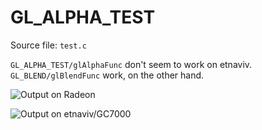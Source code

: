 # GL_ALPHA_TEST

Source file: ```test.c```

```GL_ALPHA_TEST/glAlphaFunc``` don't seem to work on etnaviv. ```GL_BLEND/glBlendFunc``` work, on the other hand.

![Output on Radeon](http://dump.mntmn.com/gl-alpha-test-radeon.png)

![Output on etnaviv/GC7000](http://dump.mntmn.com/2020-01-13-16-26-05.png)

